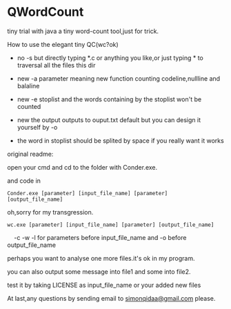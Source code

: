 # QWordCount
tiny trial with java
a tiny word-count tool,just for trick.

How to use the elegant tiny QC(wc?ok)

+ no -s but directly typing \*.c or anything you like,or just typing * to traversal all the files this dir

+ new -a parameter meaning new function counting codeline,nullline and balaline

+ new -e stoplist and the words containing by the stoplist won't be counted

+ new the output outputs to ouput.txt default but you can design it yourself by -o

+ the word in stoplist should be splited by space if you really want it works

original readme:

  open your cmd and cd to the folder with Conder.exe.
  
  and code in 
  
    Conder.exe [parameter] [input_file_name] [parameter] [output_file_name]
    
  oh,sorry for my transgression.
  
    wc.exe [parameter] [input_file_name] [parameter] [output_file_name]
    
  -c -w -l for parameters before input_file_name and -o before output_file_name
  
  perhaps you want to analyse one more files.it's ok in my program.
  
  you can also output some message into file1 and some into file2.
   
  test it by taking LICENSE as input_file_name or your added new files
   
At last,any questions by sending email to simonqidaa@gmail.com please.
